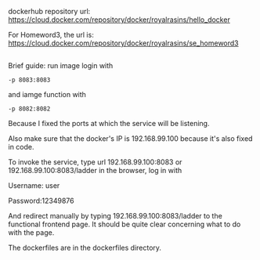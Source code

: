 dockerhub repository url:
https://cloud.docker.com/repository/docker/royalrasins/hello_docker


For Homeword3, the url is:
https://cloud.docker.com/repository/docker/royalrasins/se_homeword3
##
Brief guide:
run image login with

`-p 8083:8083` 

and iamge function with

`-p 8082:8082`

Because I fixed the ports at which the service will be listening.

Also make sure that the docker's IP is 192.168.99.100 because it's also fixed in code.

To invoke the service, type url 192.168.99.100:8083 or 192.168.99.100:8083/ladder in the browser, log in 
with 

Username: user

Password:12349876

And redirect manually by typing 192.168.99.100:8083/ladder to the functional
frontend page. It should be quite clear concerning what to do with the page.

The dockerfiles are in the dockerfiles directory.